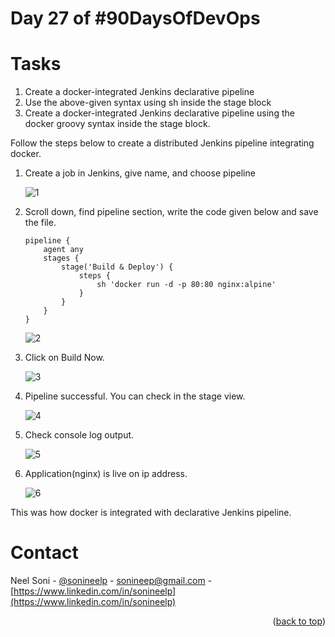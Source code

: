 # Day 27 of #90DaysOfDevOps

# Tasks

1. Create a docker-integrated Jenkins declarative pipeline
2. Use the above-given syntax using sh inside the stage block
3. Create a docker-integrated Jenkins declarative pipeline using the docker groovy syntax inside the stage block.

Follow the steps below to create a distributed Jenkins pipeline integrating docker.

1. Create a job in Jenkins, give name, and choose pipeline
	
	![1](https://i.ibb.co/ctZnWXZ/1-day27.png)

2. Scroll down, find pipeline section, write the code given below and save the file.
	
	``` 
	pipeline {
		agent any
		stages {
			stage('Build & Deploy') {
				steps {
					sh 'docker run -d -p 80:80 nginx:alpine'
				}
			}
		}
	}
	```
	
	![2](https://i.ibb.co/Yjp8dv7/4-day27.png)
   
3. Click on Build Now.
	
	![3](https://i.ibb.co/3FDZ75K/3-day27.png)

4. Pipeline successful. You can check in the stage view.

	![4](https://i.ibb.co/hXKzx46/5-day27.png)

5. Check console log output.

	![5](https://i.ibb.co/QP49V3d/6-day27.png)

6. Application(nginx) is live on ip address.
	
	![6](https://i.ibb.co/sRQSkqH/7-day27.png)

This was how docker is integrated with declarative Jenkins pipeline.

# Contact

Neel Soni - [@sonineelp](https://twitter.com/sonineelp) - [sonineep@gmail.com](mailto:sonineep@gmail.com) - [https://www.linkedin.com/in/sonineelp](https://www.linkedin.com/in/sonineelp) 

<div align="right">
  (<a href="#Day-27-of-90DaysOfDevOps">back to top</a>)
</div>
